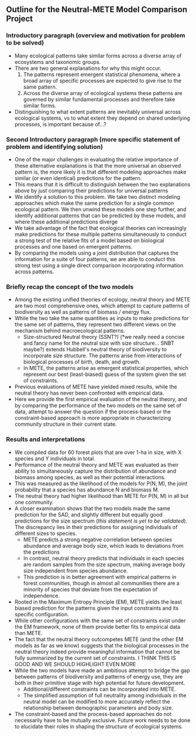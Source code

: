 ## Outline for the Neutral-METE Model Comparison Project
### Introductory paragraph (overview and motivation for problem to be solved)

- Many ecological patterns take similar forms across a diverse array of ecosystems and taxonomic groups.
- There are two general explanations for why this might occur.
    1. The patterns represent emergent statistical phenomena, where a broad array of specific processes are expected to give rise to the same pattern.
    2. Across the diverse array of ecological systems these patterns are governed by similar fundamental processes and therefore take similar forms.
- Distinguishing to what extent patterns are inevitably universal across ecological systems, vs to what extent they depend on shared underlying processes, is important because of...? 

### Second Introductory paragraph (more specific statement of problem and identifying solution)
- One of the major challenges in evaluating the relative importance of these alternative explanations is that the more universal an observed pattern is, the more likely it is that different modeling approaches make similar (or even identical) predictions for the pattern.
- This means that it is difficult to distinguish between the two explanations above by just comparing their predictions for universal patterns 
- We identify a solution to this problem.  We take two distinct modeling approaches which make the same prediction for a single common ecological pattern. We then unwind these models one step further, and identify additional patterns that can be predicted by these models, and where these additional predictions diverge
- We take advantage of the fact that ecological theories can increasingly make predictions for these multiple patterns simultaneously to conduct a strong test of the relative fits of a model based on biological processes and one based on emergent patterns.
- By comparing the models using a joint distribution that captures the information for a suite of four patterns, we are able to conduct this strong test using a single direct comparison incorporating information across patterns.


### Briefly recap the concept of the two models
 - Among the existing unified theories of ecology, neutral theory and METE are two most comprehensive ones, which attempt to capture patterns of biodiversity as well as patterns of biomass / energy flux. 
 - While the two take the same quantities as inputs to make predictions for the same set of patterns, they represent two different views on the mechanism behind macroecological patterns.
	 - Size-structured Neutral theory (SSNT?) (*we really need a concise and fancy name for the neutral size with size structure... SNBT maybe?) extends Hubbell's neutral theory of biodiversity to incorporate size structure.
The patterns arise from interactions of biological processes of birth, death, and growth.
	 - In METE, the patterns arise as emergent statistical properties, which represent our best (least-biased) guess of the system given the set of constraints.
 - Previous evaluations of METE have yielded mixed results, while the neutral theory has never been confronted with empirical data.
 - Here we provide the first empirical evaluation of the neutral theory, and by comparing the performance of the two models on the same set of data, attempt to answer the question if the process-based or the constraint-based approach is more appropriate in characterizing community structure in their current state.

### Results and interpretations
 - We compiled data for 60 forest plots that are over 1-ha in size, with X species and Y individuals in total.
 - Performance of the neutral theory and METE was evaluated as their ability to simultaneously capture the distribution of abundance and biomass among species, as well as their potential interactions.
 - This was measured as the likelihood of the models for P(N, M), the joint probability that a species has abundance N and biomass M.
 - The neutral theory had higher likelihood than METE for P(N, M) in all but one community.
 - A closer examination shows that the two models made the same prediction for the SAD, and slightly different but equally good predictions for the size spectrum (*this statement is yet to be validated*). 
The discrepancy lies in their predictions for assigning individuals of different sizes to species.
	 - METE predicts a strong negative correlation between species abundance and average body size, which leads to deviations from the predictions
	 - In contrast, neutral theory predicts that individuals in each species are random samples from the size spectrum, making average body size independent from species abundance.
	 - This prediction is in better agreement with empirical patterns in forest communities, though in almost all communities there are a minority of species that deviate from the expectation of independence.
 - Rooted in the Maximum Entropy Principle (EM), METE yields the least biased prediction for the patterns given the input constraints and its specific configuration.
 - While other configurations with the same set of constraints exist under the EM framework, none of them provide better fits to empirical data than  METE.
 - The fact that the neutral theory outcompetes METE (and the other EM models as far as we know) suggests that the biological processes in the neutral theory indeed provide meaningful information that cannot be fully summarized by the current set of constraints. I THINK THIS IS GOOD AND WE SHOULD HIGHLIGHT EVEN MORE
 - While the two models have made an ambitious attempt to bridge the gap between patterns of biodiversity and patterns of energy use, they are both in their primitive stage with high potential for future development.
	 - Additional/different constraints can be incorporated into METE. 
	 - The simplified assumption of full neutrality among individuals in the neutral model can be modified to more accurately reflect the relationship between demographic parameters and body size.
 - The constraint-based and the process-based approaches do not necessarily have to be mutually exclusive. Future work needs to be done to elucidate their roles in shaping the structure of ecological systems.
